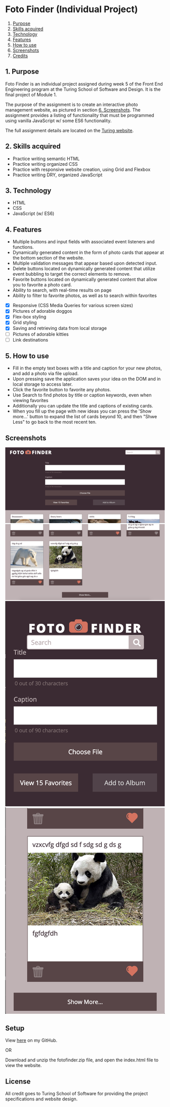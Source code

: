 # Foto Finder (Individual Project)

1. <a href="#1-purpose">Purpose</a>
2. <a href="#2-skills-acquired">Skills acquired</a>
3. <a href="#3-technology">Technology</a>
4. <a href="#4-features">Features</a>
5. <a href="#5-how-to-use">How to use</a>
6. <a href="#6-screenshots">Screenshots</a>
7. <a href="#7-credits">Credits</a>

## 1. Purpose

Foto Finder is an individual project assigned during week 5 of the Front End Engineering program at the Turing School of Software and Design. It is the final project of Module 1.

The purpose of the assignment is to create an interactive photo management website, as pictured in section <a href="#6-screenshots">6. Screenshots</a>. The assignment provides a listing of functionality that must be programmed using vanilla JavaScript w/ some ES6 functionality.

The full assignment details are located on the [Turing website](http://frontend.turing.io/projects/foto-finder-final.html).

## 2. Skills acquired

  - Practice writing semantic HTML
  - Practice writing organized CSS
  - Practice with responsive website creation, using Grid and Flexbox
  - Practice writing DRY, organized JavaScript

## 3. Technology

  - HTML
  - CSS
  - JavaScript (w/ ES6)

## 4. Features

  - Multiple buttons and input fields with associated event listeners and functions.
  - Dynamically generated content in the form of photo cards that appear at the bottom section of the website.
  - Multiple validation messages that appear based upon detected input.
  - Delete buttons located on dynamically generated content that utilize event bubbling to target the correct elements to remove.
  - Favorite buttons located on dynamically generated content that allow you to favorite a photo card.
  - Ability to search, with real-time results on page
  - Ability to filter to favorite photos, as well as to search within favorites

  - [x] Responsive (CSS Media Queries for various screen sizes)
  - [x] Pictures of adorable doggos
  - [x] Flex-box styling
  - [x] Grid styling
  - [x] Saving and retrieving data from local storage
  - [ ] Pictures of adorable kitties
  - [ ] Link destinations

## 5. How to use

  - Fill in the empty text boxes with a title and caption for your new photos, and add a photo via file upload. 
  - Upon pressing save the application saves your idea on the DOM and in local storage to access later. 
  - Click the favorite button to favorite any photos. 
  - Use Search to find photos by title or caption keywords, even when viewing favorites
  - Additionally you can update the title and captions of existing cards. 
  - When you fill up the page with new ideas you can press the 'Show more...' button to expand the list of cards beyond 10, and then "Shwe Less" to go back to the most recent ten.

## Screenshots

![Top of website on desktop](/screenshots/desktop1.png)
![Bottom of website on desktop](/screenshots/desktop2.png)
![Top of website on mobile](/screenshots/mobile1.png)
![Bottom of website on mobile](/screenshots/mobile2.png)


## Setup

View <a href="https://github.com/lynnerang/fotofinder">here</a> on my GitHub.

OR 

Download and unzip the fotofinder.zip file, and open the index.html file to view the website.


## License

All credit goes to Turing School of Software for providing the project specifications and website design.
